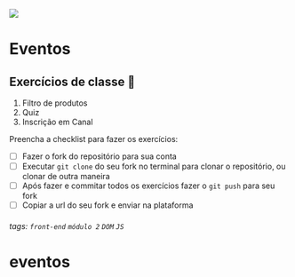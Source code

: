 ![](https://i.imgur.com/xG74tOh.png)

# Eventos

## Exercícios de classe 🏫
1.  Filtro de produtos
2.  Quiz
3.  Inscrição em Canal


Preencha a checklist para fazer os exercícios:

-   [ ] Fazer o fork do repositório para sua conta
-   [ ] Executar `git clone` do seu fork no terminal para clonar o repositório, ou clonar de outra maneira
-   [ ] Após fazer e commitar todos os exercícios fazer o `git push` para seu fork
-   [ ] Copiar a url do seu fork e enviar na plataforma

###### tags: `front-end` `módulo 2` `DOM` `JS`
# eventos
